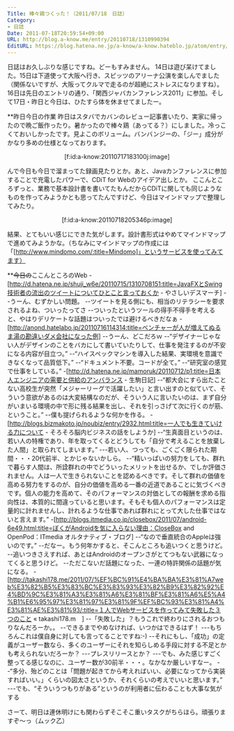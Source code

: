 ```yaml
---
Title: 棒々鶏つくった！（2011/07/18　日誌）
Category:
- 日誌
Date: 2011-07-18T20:59:54+09:00
URL: http://blog.a-know.me/entry/20110718/1310990394
EditURL: https://blog.hatena.ne.jp/a-know/a-know.hateblo.jp/atom/entry/12921228815727979542
---
```



日誌はお久しぶりな感じですね。どーもすみません。
14日は遊び呆けてました。15日は下道使って大阪へ行き、スピッツのアリーナ公演を楽しんでました（関係ないですが、大阪ってクルマで走るのが超絶にストレスになりますね）。16日は先日のエントリの通り、「関西ジャバカンファレンス2011」に参加。そして17日・昨日と今日は、ひたすら体を休ませてましたー。



**昨日今日の作業
昨日はスタバでカバンのレビュー記事書いたり、実家に帰ったので晩ご飯作ったり。暑かったので棒々鶏（あってる？）にしました。冷っこくておいしかったです。見よこのボリューム。バンバンジーの、「ジー」成分がかなり多めの仕様となっております。


<div align=center>
[f:id:a-know:20110717183100j:image]
</div>


んで今日も今日で溜まってた録画見たりとか。あと、Javaカンファレンスに参加することで充電したパワーで、CDiT for Webのアイデア出しとか。
ここんところずっと、業務で基本設計書を書いてたもんだからCDiTに関しても同じようなものを作ってみようかとも思ってたんですけど、今日はマインドマップで整理してみたり。


<div align=center>
[f:id:a-know:20110718205346p:image]
</div>


結果、とてもいい感じにできた気がします。設計書形式はやめてマインドマップで進めてみようかな。（ちなみにマインドマップの作成には「[http://www.mindomo.com/:title=Mindomo]」というサービスを使ってみてます）



**<del datetime="2011-07-18T20:59:54+09:00">今日の</del>ここんところのWeb
-[http://d.hatena.ne.jp/shuji_w6e/20110715/1310708151:title=JavaFXとSwing技術者の流出のツイートについてひとこと言っておくか - やさしいデスマーチ]
--うーん、むずかしい問題。
--ツイートを見る側にも、相当のリテラシーを要求されるよね、ついったってさ
--ついったというツールの得手不得手を考えると、やはりデリケートな話題はついったでは避けるべきだなぁ
-[http://anond.hatelabo.jp/20110716114314:title=ベンチャーが人が増えてぬるま湯の勘違いダメ会社になった例]
--うーん、どこだろｗ
--“デザイナーじゃない人がデザインのことをバカにして書いていたりして、仕事を発注するのが不安になる内容が目立つ。”
--“ハイスペックマシンを導入した結果、実環境を意識できなくなって品質低下。”
--“ドキュメント不要。コードが全て。”
--“研究室の感覚で仕事をしている。”
-[http://d.hatena.ne.jp/mamoruk/20110712/p1:title=日本人エンジニアの需要と供給のアンバランス - 生駒日記]
--“都大会にすら出たことない高校生が突然「メジャーリーグで活躍したい」と言い出すのと似ていて、そういう意欲があるのは大変結構なのだが、そういう人に言いたいのは、まず自分がいまいる環境の中で形に残る結果を出し、それを引っさげて次に行くのが筋、ということ。”
--僕も提げられるような何かを作る。
-[http://blogs.bizmakoto.jp/noubiz/entry/2932.html:title=一人でも生きていける力について - そろそろ脳内ビジネスの話をしようか]
--“生真面目というのは、若い人の特権であり、年を取ってくるとどうしても「自分で考えることを放棄した人間」と取られてしまいます。”
---若い人、つっても、ごくごく限られた期間・・・20代前半、とかじゃないかしら。
--“精いっぱいの努力をしても、群れで暮らす人間は、所詮群れの中でどういったメリットを出せるか、でしか評価されません。人は一人で生きられないことを認めるべきです。そして群れの価値を高める努力をするのが、自分の価値を高める一番の近道であることに気づくべきです。個人の能力を高めて、そのパフォーマンスの対価としての報酬を求める指向性は、本質的に間違っていると思います。そもそも個人のパフォーマンスは定量的に計れませんし、計れるような仕事であれば群れにとって大した仕事ではないと言えます。”
-[http://blogs.itmedia.co.jp/closebox/2011/07/android-6e49.html:title=ぼくがAndroidを気に入らない理由：CloseBox and OpenPod：ITmedia オルタナティブ・ブログ]
--“なので垂直統合のAppleは強いのです。”
--だなー。もう何年かすると、そこんところも追いつくと思うけど。
--追いつきさえすれば、あとはAndroidのオープンさがとてつもない武器になってくると思うけど。
--ただこないだ話題になった、一連の特許関係の話題が気になる。
-[http://takashi178.me/2011/07/%EF%BC%91%E4%BA%BA%E3%81%A7web%E3%82%B5%E3%83%BC%E3%83%93%E3%82%B9%E3%82%92%E4%BD%9C%E3%81%A3%E3%81%A6%E3%81%BF%E3%81%A6%E5%A4%B1%E6%95%97%E3%81%97%E3%81%9F%EF%BC%93%E3%81%A4%E3%81%AE%E3%81%93/:title=１人でWebサービスを作ってみて失敗した３つのこと &laquo;  takashi178.m　]
--「失敗した」？もうこれで終わりにされるおつもりなんだろーか。。
--できるまでやめなければ、いつかはできるはず！
---もちろんこれは僕自身に対しても言ってることですね:-)
--それにもし、「成功」の定義がユーザー数なら、多くのユーザーにそれを知らしめる手段に対する不足とかも考えられないだろーか？
---プレスリリースとか？
---でも、みた感じすごく整ってる感じなのに、ユーザー数が30前半・・・。なかなか厳しいすなー。
--“多分、殆どのことは「問題が起きてから考えればいい、必要になってから実装すればいい。」くらいの図太さというか、それくらいの考えでいいと思います。”
---でも、“そういうつもりがある”というのが利用者に伝わることも大事な気がする



さーて、明日は連休明けにも関わらずそこそこ重いタスクがちらほら。頑張りますぞ〜っ（ムック乙）
